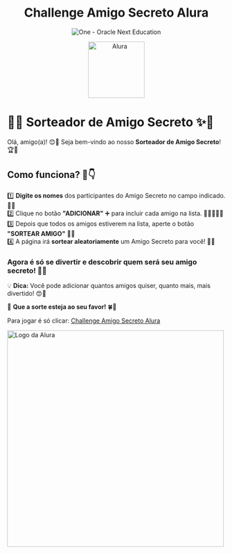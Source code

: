 
<h1 align="center"> Challenge Amigo Secreto Alura </h1>
<p align="center">
  <img src="https://cdn2.gnarususercontent.com.br/1/1221562/b6256fa6-5fde-4cdd-a4a3-d33ebc90bb6c.png" alt="One - Oracle Next Education">
</p>
<p align="center">
  <img src="https://www.alura.com.br/assets/img/alura-share.1636535197.png" 
    alt="Alura" width="130">
</p>



# 🎁✨ Sorteador de Amigo Secreto ✨🎁  


Olá, amigo(a)! 😊💖 Seja bem-vindo ao nosso **Sorteador de Amigo Secreto**! 🏆🎉  


## Como funciona? 🤔👇  
1️⃣ **Digite os nomes** dos participantes do Amigo Secreto no campo indicado. 📝💌  
2️⃣ Clique no botão **"ADICIONAR"** ➕ para incluir cada amigo na lista. 🧑‍🤝‍🧑👫👭  
3️⃣ Depois que todos os amigos estiverem na lista, aperte o botão **"SORTEAR AMIGO"** 🎲🎯  
4️⃣ A página irá **sortear aleatoriamente** um Amigo Secreto para você! 🎊🎁  


### Agora é só se divertir e descobrir quem será seu amigo secreto! 🤭🎀  

💡 **Dica:** Você pode adicionar quantos amigos quiser, quanto mais, mais divertido! 😍💞  

🔮 **Que a sorte esteja ao seu favor!** 🍀💫 



Para jogar é só clicar: [Challenge Amigo Secreto Alura](https://challenge-amigo-secreto-alura-rho.vercel.app)

<img src="https://challenge-amigo-secreto-alura-rho.vercel.app/assets/amigo-secreto.png" alt="Logo da Alura" width="500"> 
